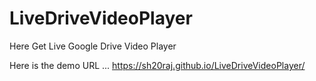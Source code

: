 # LiveDriveVideoPlayer
Here Get Live Google Drive Video Player

Here is the demo URL ...
https://sh20raj.github.io/LiveDriveVideoPlayer/
